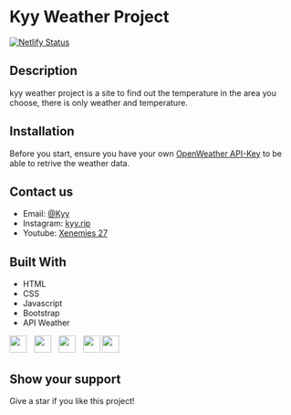 # Kyy Weather Project

[![Netlify Status](https://api.netlify.com/api/v1/badges/d1d9d480-f4cc-4c9e-a6e9-a49b281d2a4f/deploy-status)](https://app.netlify.com/sites/kyy-weather/deploys)

## Description

kyy weather project is a site to find out the temperature in the area you choose, there is only weather and temperature.

## Installation

Before you start, ensure you have your own [OpenWeather API-Key](http://openweathermap.org/price) to be able to retrive the weather data.

## Contact us

* Email: [@Kyy](xenemies.27@gmail.com)
* Instagram: [kyy.rip](https://instagram.com/kyy.rip?igshid=YmMyMTA2M2Y=)
* Youtube: [Xenemies 27](https://www.youtube.com/channel/UCNtVKQZIVFwFn0sfZfQCgbg)

## Built With

- HTML
- CSS
- Javascript
- Bootstrap
- API Weather

<img align="left" width="30px" src="https://cdn.icon-icons.com/icons2/1298/PNG/512/2333390-html-html5-internet-website_85590.png" style="padding-right:10px;" />
<img align="left" alt="" width="30px" src="https://cdn.icon-icons.com/icons2/512/PNG/512/css3-02_icon-icons.com_50917.png" style="padding-right:10px;" />
<img align="left" alt="" width="30px" src="https://cdn.icon-icons.com/icons2/2566/PNG/512/javascript_icon_153511.png" style="padding-right:10px;" />
<img align="left" alt="" width="30px" src="https://cdn.icon-icons.com/icons2/3206/PNG/512/bootstrap_icon_195906.png" style="padding-right:0px;" />
<img align="left" alt="" width="30px" src="https://www.svgrepo.com/show/147094/api.svg" style="padding-right:0px;" />

</br>
</br>

## Show your support

Give a star if you like this project!
